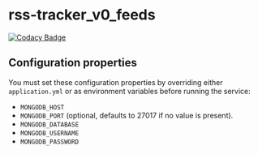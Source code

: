 # rss-tracker_v0_feeds
[![Codacy Badge](https://app.codacy.com/project/badge/Grade/8c1b7b60abea416883adfb28f3697880)](https://www.codacy.com/gh/Flashky/rss-tracker_v0_feeds/dashboard?utm_source=github.com&amp;utm_medium=referral&amp;utm_content=Flashky/rss-tracker_v0_feeds&amp;utm_campaign=Badge_Grade)

## Configuration properties

You must set these configuration properties by overriding either ``application.yml`` or as environment variables before running the service:

- ``MONGODB_HOST``
- ``MONGODB_PORT`` (optional, defaults to 27017 if no value is present).
- ``MONGODB_DATABASE``
- ``MONGODB_USERNAME``
- ``MONGODB_PASSWORD``



